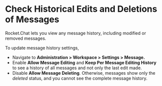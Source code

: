 # Check Historical Edits and Deletions of Messages

Rocket.Chat lets you view any message history, including modified or removed messages.

To update message history settings,

* Navigate to **Administration > Workspace > Settings > Message.**
* Enable **Allow Message Editing** and **Keep Per Message Editing History** to see a history of all messages and not only the last edit made.
* Disable **Allow Message Deleting**. Otherwise, messages show only the _deleted_ status, and you cannot see the complete message history.
